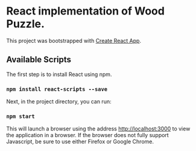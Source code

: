 # React implementation of Wood Puzzle.

This project was bootstrapped with [Create React App](https://github.com/facebook/create-react-app).

## Available Scripts

The first step is to install React using npm. 

### `npm install react-scripts --save`

Next, in the project directory, you can run:

### `npm start`

This will launch a browser using the address [http://localhost:3000](http://localhost:3000) to view the 
application in a browser. If the browser does not fully support Javascript, be sure to use either Firefox
or Google Chrome.

